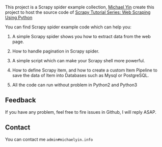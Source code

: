 This project is a Scrapy spider example collection, [Michael Yin](https://blog.michaelyin.info/) create this project to host the source code of [Scrapy Tutorial Series: Web Scraping Using Python](https://blog.michaelyin.info/scrapy-tutorial-series-web-scraping-using-python/)

You can find Scrapy spider example code which can help you:

1. A simple Scrapy spider shows you how to extract data from the web page.

2. How to handle pagination in Scrapy spider.

3. A simple script which can make your Scrapy shell more powerful.

4. How to define Scrapy item, and how to create a custom Item Pipeline to save the data of Item into Databases such as Mysql or PostgreSQL.

5. All the code can run without problem in Python2 and Python3

## Feedback

If you have any problem, feel free to fire issues in Github, I will reply ASAP.

## Contact

You can contact me `admin#michaelyin.info`

